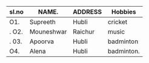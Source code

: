| sl.no | NAME.   | ADDRESS |Hobbies|
|-------|-------|---------|-------|
|  O1.  | Supreeth|Hubli|cricket|
|. O2.  | Mouneshwar| Raichur|music|
|. 03.  | Apoorva |Hubli|badminton|
| O4.   |Alena|Hubli|badminton. |
